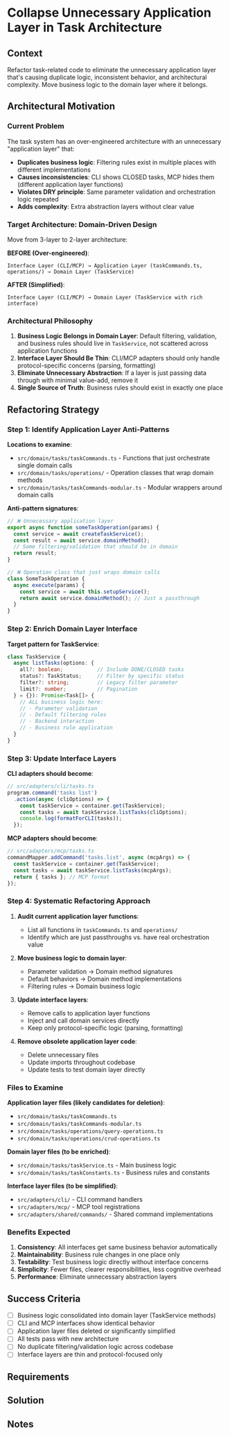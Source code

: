 # Collapse Unnecessary Application Layer in Task Architecture

## Context

Refactor task-related code to eliminate the unnecessary application layer that's causing duplicate logic, inconsistent behavior, and architectural complexity. Move business logic to the domain layer where it belongs.

## Architectural Motivation

### Current Problem
The task system has an over-engineered architecture with an unnecessary "application layer" that:
- **Duplicates business logic**: Filtering rules exist in multiple places with different implementations
- **Causes inconsistencies**: CLI shows CLOSED tasks, MCP hides them (different application layer functions)
- **Violates DRY principle**: Same parameter validation and orchestration logic repeated
- **Adds complexity**: Extra abstraction layers without clear value

### Target Architecture: Domain-Driven Design
Move from 3-layer to 2-layer architecture:

**BEFORE (Over-engineered)**:
```
Interface Layer (CLI/MCP) → Application Layer (taskCommands.ts, operations/) → Domain Layer (TaskService)
```

**AFTER (Simplified)**:
```
Interface Layer (CLI/MCP) → Domain Layer (TaskService with rich interface)
```

### Architectural Philosophy

1. **Business Logic Belongs in Domain Layer**: Default filtering, validation, and business rules should live in `TaskService`, not scattered across application functions
2. **Interface Layer Should Be Thin**: CLI/MCP adapters should only handle protocol-specific concerns (parsing, formatting)
3. **Eliminate Unnecessary Abstraction**: If a layer is just passing data through with minimal value-add, remove it
4. **Single Source of Truth**: Business rules should exist in exactly one place

## Refactoring Strategy

### Step 1: Identify Application Layer Anti-Patterns

**Locations to examine**:
- `src/domain/tasks/taskCommands.ts` - Functions that just orchestrate single domain calls
- `src/domain/tasks/operations/` - Operation classes that wrap domain methods
- `src/domain/tasks/taskCommands-modular.ts` - Modular wrappers around domain calls

**Anti-pattern signatures**:
```typescript
// ❌ Unnecessary application layer
export async function someTaskOperation(params) {
  const service = await createTaskService();
  const result = await service.domainMethod();
  // Some filtering/validation that should be in domain
  return result;
}

// ❌ Operation class that just wraps domain calls  
class SomeTaskOperation {
  async execute(params) {
    const service = await this.setupService();
    return await service.domainMethod(); // Just a passthrough
  }
}
```

### Step 2: Enrich Domain Layer Interface

**Target pattern for TaskService**:
```typescript
class TaskService {
  async listTasks(options: {
    all?: boolean;           // Include DONE/CLOSED tasks
    status?: TaskStatus;     // Filter by specific status  
    filter?: string;         // Legacy filter parameter
    limit?: number;          // Pagination
  } = {}): Promise<Task[]> {
    // ALL business logic here:
    // - Parameter validation
    // - Default filtering rules
    // - Backend interaction
    // - Business rule application
  }
}
```

### Step 3: Update Interface Layers

**CLI adapters should become**:
```typescript
// src/adapters/cli/tasks.ts
program.command('tasks list')
  .action(async (cliOptions) => {
    const taskService = container.get(TaskService);
    const tasks = await taskService.listTasks(cliOptions);
    console.log(formatForCLI(tasks));
  });
```

**MCP adapters should become**:
```typescript
// src/adapters/mcp/tasks.ts  
commandMapper.addCommand('tasks.list', async (mcpArgs) => {
  const taskService = container.get(TaskService);
  const tasks = await taskService.listTasks(mcpArgs);
  return { tasks }; // MCP format
});
```

### Step 4: Systematic Refactoring Approach

1. **Audit current application layer functions**:
   - List all functions in `taskCommands.ts` and `operations/`
   - Identify which are just passthroughs vs. have real orchestration value
   
2. **Move business logic to domain layer**:
   - Parameter validation → Domain method signatures
   - Default behaviors → Domain method implementations  
   - Filtering rules → Domain business logic
   
3. **Update interface layers**:
   - Remove calls to application layer functions
   - Inject and call domain services directly
   - Keep only protocol-specific logic (parsing, formatting)
   
4. **Remove obsolete application layer code**:
   - Delete unnecessary files
   - Update imports throughout codebase
   - Update tests to test domain layer directly

### Files to Examine

**Application layer files (likely candidates for deletion)**:
- `src/domain/tasks/taskCommands.ts`
- `src/domain/tasks/taskCommands-modular.ts`  
- `src/domain/tasks/operations/query-operations.ts`
- `src/domain/tasks/operations/crud-operations.ts`

**Domain layer files (to be enriched)**:
- `src/domain/tasks/taskService.ts` - Main business logic
- `src/domain/tasks/taskConstants.ts` - Business rules and constants

**Interface layer files (to be simplified)**:
- `src/adapters/cli/` - CLI command handlers
- `src/adapters/mcp/` - MCP tool registrations  
- `src/adapters/shared/commands/` - Shared command implementations

### Benefits Expected

1. **Consistency**: All interfaces get same business behavior automatically
2. **Maintainability**: Business rule changes in one place only
3. **Testability**: Test business logic directly without interface concerns
4. **Simplicity**: Fewer files, clearer responsibilities, less cognitive overhead
5. **Performance**: Eliminate unnecessary abstraction layers

## Success Criteria

- [ ] Business logic consolidated into domain layer (TaskService methods)
- [ ] CLI and MCP interfaces show identical behavior
- [ ] Application layer files deleted or significantly simplified
- [ ] All tests pass with new architecture
- [ ] No duplicate filtering/validation logic across codebase
- [ ] Interface layers are thin and protocol-focused only

## Requirements

## Solution

## Notes
